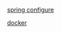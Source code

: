 
[spring configure](https://spring.io/blog/2020/04/23/spring-tips-configuration)


[docker](https://www.youtube.com/watch?v=fqMOX6JJhGo&ab_channel=freeCodeCamp.org)
